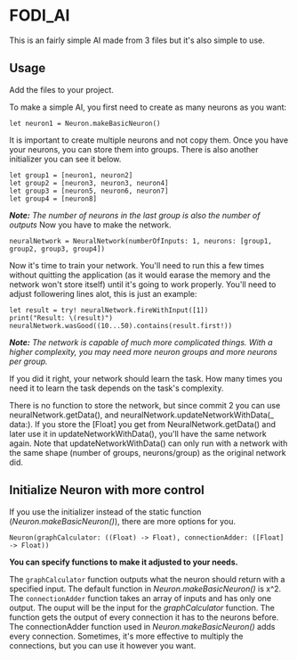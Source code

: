 # FODI_AI
This is an fairly simple AI made from 3 files but it's also simple to use.

## Usage
Add the files to your project.

To make a simple AI, you first need to create as many neurons as you want:

```
let neuron1 = Neuron.makeBasicNeuron()
```
It is important to create multiple neurons and not copy them.
Once you have your neurons, you can store them into groups.
There is also another initializer you can see it below.

```
let group1 = [neuron1, neuron2]
let group2 = [neuron3, neuron3, neuron4]
let group3 = [neuron5, neuron6, neuron7]
let group4 = [neuron8]
```
***Note:** The number of neurons in the last group is also the number of outputs*
Now you have to make the network.
```
neuralNetwork = NeuralNetwork(numberOfInputs: 1, neurons: [group1, group2, group3, group4])
```
Now it's time to train your network.
You'll need to run this a few times without quitting the application (as it would earase the memory and the network won't store itself) until it's going to work properly.
You'll need to adjust followering lines alot, this is just an example:

```
let result = try! neuralNetwork.fireWithInput([1])
print("Result: \(result)")
neuralNetwork.wasGood((10...50).contains(result.first!))
```

***Note:** The network is capable of much more complicated things. With a higher complexity, you may need more neuron groups and more neurons per group.*

If you did it right, your network should learn the task. How many times you need it to learn the task depends on the task's complexity.

There is no function to store the network, but since commit 2 you can use neuralNetwork.getData(), and neuralNetwork.updateNetworkWithData(_ data:). If
 you store the [Float] you get from NeuralNetwork.getData() and later use it in updateNetworkWithData(), you'll have the same network again. Note that updateNetworkWithData() can only run with a network with the same shape (number of groups, neurons/group) as the original network did.

 ## Initialize Neuron with more control
 If you use the initializer instead of the static function (*Neuron.makeBasicNeuron()*), there are more options for you.

```
Neuron(graphCalculator: ((Float) -> Float), connectionAdder: ([Float] -> Float))
```
**You can specify functions to make it adjusted to your needs.**

The `graphCalculator` function outputs what the neuron should return with a specified input. The default function in *Neuron.makeBasicNeuron()* is x^2.
The `connectionAdder` function takes an array of inputs and has only one output. The ouput will be the input for the *graphCalculator* function. The function gets the output of every connection it has to the neurons before. The connectionAdder function used in *Neuron.makeBasicNeuron()* adds every connection. Sometimes, it's more effective to multiply the connections, but you can use it however you want.

